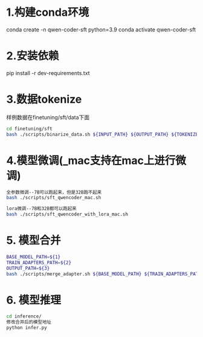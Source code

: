 # 1.构建conda环境
conda create -n qwen-coder-sft python=3.9
conda activate qwen-coder-sft

# 2.安装依赖
pip install -r dev-requirements.txt

# 3.数据tokenize
样例数据在finetuning/sft/data下面
 ```bash
cd finetuning/sft
bash ./scripts/binarize_data.sh ${INPUT_PATH} ${OUTPUT_PATH} ${TOKENIZER_PATH}
```

# 4.模型微调(_mac支持在mac上进行微调)
 ```bash
全参数微调--7B可以跑起来，但是32B跑不起来
bash ./scripts/sft_qwencoder_mac.sh

lora微调--7B和32B都可以跑起来
bash ./scripts/sft_qwencoder_with_lora_mac.sh
```

# 5. 模型合并
 ```bash
BASE_MODEL_PATH=${1}
TRAIN_ADAPTERS_PATH=${2}
OUTPUT_PATH=${3}
bash ./scripts/merge_adapter.sh ${BASE_MODEL_PATH} ${TRAIN_ADAPTERS_PATH} ${OUTPUT_PATH}
```
 

 # 6. 模型推理
  ```bash
  cd inference/
  修改合并后的模型地址
  python infer.py
  ```
